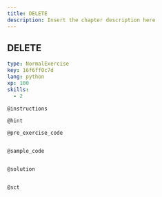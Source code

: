 ```yaml
---
title: DELETE
description: Insert the chapter description here
---
```


## DELETE

```yaml
type: NormalExercise
key: 16f6ff0c7d
lang: python
xp: 100
skills:
  - 2
```



`@instructions`


`@hint`


`@pre_exercise_code`
```{python}

```

`@sample_code`
```{python}

```

`@solution`
```{python}

```

`@sct`
```{python}

```
